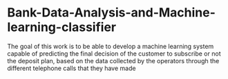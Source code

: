# Bank-Data-Analysis-and-Machine-learning-classifier

The goal of this work is to be able to develop a machine learning system capable of predicting the final decision of the customer to subscribe or not the deposit plan, based on the data collected by the operators through the different telephone calls that they have made
